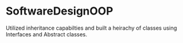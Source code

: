 # SoftwareDesignOOP
Utilized inheritance capabilties and built a heirachy of classes using Interfaces and Abstract classes.
